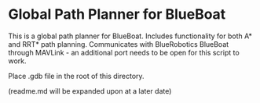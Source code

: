 # Global Path Planner for BlueBoat
This is a global path planner for BlueBoat.
Includes functionality for both A* and RRT* path planning.
Communicates with BlueRobotics BlueBoat through MAVLink - an additional port needs to be open for this script to work.

Place .gdb file in the root of this directory.

(readme.md will be expanded upon at a later date)

